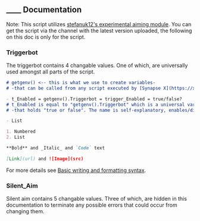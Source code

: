 ## ____ Documentation

Note: This script utilizes [stefanuk12's experimental aiming module](https://stefanuk12.github.io/Aiming/).
You can get the script via the channel with the latest version uploaded, the following on this doc is only for the script.

### Triggerbot

The triggerbot contains 4 changable values. One of which, are universally used amongst all parts of the script.

```markdown
# getgenv() <-- this is what we use to create variables- 
# -that can be called from any script executed by [Synapse X](https://x.synapse.to/).

- t_Enabled = getgenv().Triggerbot = trigger_Enabled = true/false?
# t_Enabled is equal to "getgenv().Triggerbot" which is a universal variable-
# -that holds "true or false". The name is self-explanatory, enables/disables the triggerbot.

- List

1. Numbered
2. List

**Bold** and _Italic_ and `Code` text

[Link](url) and ![Image](src)
```

For more details see [Basic writing and formatting syntax](https://docs.github.com/en/github/writing-on-github/getting-started-with-writing-and-formatting-on-github/basic-writing-and-formatting-syntax).

### Silent_Aim

Silent aim contains 5 changable values. Three of which, are hidden in this documentation to terminate any possible errors that could occur from changing them.

